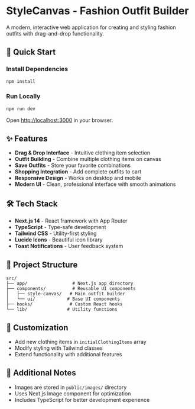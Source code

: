 # StyleCanvas - Fashion Outfit Builder

A modern, interactive web application for creating and styling fashion outfits with drag-and-drop functionality.

## 🚀 Quick Start

### Install Dependencies
```bash
npm install
```

### Run Locally
```bash
npm run dev
```

Open [http://localhost:3000](http://localhost:3000) in your browser.

## ✨ Features

- **Drag & Drop Interface** - Intuitive clothing item selection
- **Outfit Building** - Combine multiple clothing items on canvas
- **Save Outfits** - Store your favorite combinations
- **Shopping Integration** - Add complete outfits to cart
- **Responsive Design** - Works on desktop and mobile
- **Modern UI** - Clean, professional interface with smooth animations

## 🛠️ Tech Stack

- **Next.js 14** - React framework with App Router
- **TypeScript** - Type-safe development
- **Tailwind CSS** - Utility-first styling
- **Lucide Icons** - Beautiful icon library
- **Toast Notifications** - User feedback system

## 📁 Project Structure

```
src/
├── app/                 # Next.js app directory
├── components/          # Reusable UI components
│   ├── style-canvas/   # Main outfit builder
│   └── ui/            # Base UI components
├── hooks/              # Custom React hooks
└── lib/               # Utility functions
```

## 🎨 Customization

- Add new clothing items in `initialClothingItems` array
- Modify styling with Tailwind classes
- Extend functionality with additional features

## 📝 Additional Notes

- Images are stored in `public/images/` directory
- Uses Next.js Image component for optimization
- Includes TypeScript for better development experience
